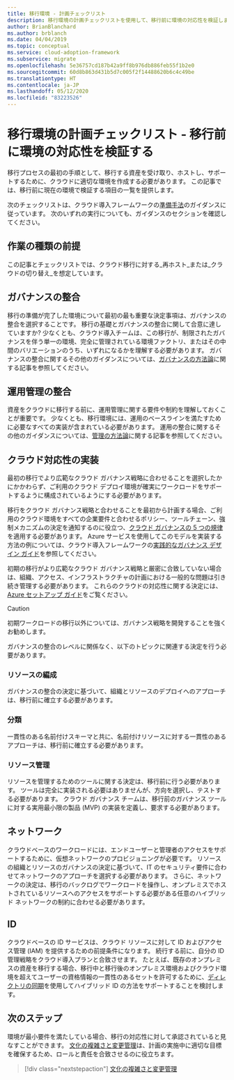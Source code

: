 ```yaml
---
title: 移行環境 - 計画チェックリスト
description: 移行環境の計画チェックリストを使用して、移行前に環境の対応性を検証します。
author: BrianBlanchard
ms.author: brblanch
ms.date: 04/04/2019
ms.topic: conceptual
ms.service: cloud-adoption-framework
ms.subservice: migrate
ms.openlocfilehash: 5e36757cd187b42a9ff8b976db886feb55f1b2e0
ms.sourcegitcommit: 60d8b863d431b5d7c005f2f14488620b6c4c49be
ms.translationtype: HT
ms.contentlocale: ja-JP
ms.lasthandoff: 05/12/2020
ms.locfileid: "83223526"
---
```

# <a name="migration-environment-planning-checklist-validate-environmental-readiness-prior-to-migration"></a>移行環境の計画チェックリスト - 移行前に環境の対応性を検証する

移行プロセスの最初の手順として、移行する資産を受け取り、ホストし、サポートするために、クラウドに適切な環境を作成する必要があります。 この記事では、移行前に現在の環境で検証する項目の一覧を提供します。

次のチェックリストは、クラウド導入フレームワークの[準備手法](../../../ready/index.md)のガイダンスに従っています。 次のいずれの実行についても、ガイダンスのセクションを確認してください。

## <a name="effort-type-assumption"></a>作業の種類の前提

この記事とチェックリストでは、クラウド移行に対する_再ホスト_または_クラウドの切り替え_を想定しています。

## <a name="governance-alignment"></a>ガバナンスの整合

移行の準備が完了した環境について最初の最も重要な決定事項は、ガバナンスの整合を選択することです。 移行の基礎とガバナンスの整合に関して合意に達していますか? 少なくとも、クラウド導入チームは、この移行が、制限されたガバナンスを伴う単一の環境、完全に管理されている環境ファクトリ、またはその中間のバリエーションのうち、いずれになるかを理解する必要があります。 ガバナンスの整合に関するその他のガイダンスについては、[ガバナンスの方法論](../../../govern/index.md)に関する記事を参照してください。

## <a name="operations-management-alignment"></a>運用管理の整合

資産をクラウドに移行する前に、運用管理に関する要件や制約を理解しておくことが重要です。 少なくとも、移行環境には、運用のベースラインを満たすために必要なすべての実装が含まれている必要があります。 運用の整合に関するその他のガイダンスについては、[管理の方法論](../../../manage/index.md)に関する記事を参照してください。

## <a name="cloud-readiness-implementation"></a>クラウド対応性の実装

最初の移行でより広範なクラウド ガバナンス戦略に合わせることを選択したかにかかわらず、ご利用のクラウド デプロイ環境が確実にワークロードをサポートするように構成されているようにする必要があります。

移行をクラウド ガバナンス戦略と合わせることを最初から計画する場合、ご利用のクラウド環境をすべての企業要件と合わせるポリシー、ツールチェーン、強制メカニズムの決定を通知するのに役立つ、[クラウド ガバナンスの 5 つの規律](../../../govern/governance-disciplines.md)を適用する必要があります。 Azure サービスを使用してこのモデルを実装する方法の例については、クラウド導入フレームワークの[実践的なガバナンス デザイン ガイド](../../../govern/guides/index.md)を参照してください。

初期の移行がより広範なクラウド ガバナンス戦略と厳密に合致していない場合は、組織、アクセス、インフラストラクチャの計画における一般的な問題は引き続き管理する必要があります。 これらのクラウドの対応性に関する決定には、[Azure セットアップ ガイド](../../../ready/azure-setup-guide/index.md)をご覧ください。

> [!CAUTION]
> 初期ワークロードの移行以外については、ガバナンス戦略を開発することを強くお勧めします。

ガバナンスの整合のレベルに関係なく、以下のトピックに関連する決定を行う必要があります。

### <a name="resource-organization"></a>リソースの編成

ガバナンスの整合の決定に基づいて、組織とリソースのデプロイへのアプローチは、移行前に確立する必要があります。

### <a name="nomenclature"></a>分類

一貫性のある名前付けスキーマと共に、名前付けリソースに対する一貫性のあるアプローチは、移行前に確立する必要があります。

### <a name="resource-governance"></a>リソース管理

リソースを管理するためのツールに関する決定は、移行前に行う必要があります。 ツールは完全に実装される必要はありませんが、方向を選択し、テストする必要があります。 クラウド ガバナンス チームは、移行前のガバナンス ツールに対する実用最小限の製品 (MVP) の実装を定義し、要求する必要があります。

## <a name="network"></a>ネットワーク

クラウドベースのワークロードには、エンドユーザーと管理者のアクセスをサポートするために、仮想ネットワークのプロビジョニングが必要です。 リソースの組織とリソースのガバナンスの決定に基づいて、IT のセキュリティ要件に合わせてネットワークのアプローチを選択する必要があります。 さらに、ネットワークの決定は、移行のバックログでワークロードを操作し、オンプレミスでホストされているリソースへのアクセスをサポートする必要がある任意のハイブリッド ネットワークの制約に合わせる必要があります。

## <a name="identity"></a>ID

クラウドベースの ID サービスは、クラウド リソースに対して ID およびアクセス管理 (IAM) を提供するための前提条件になります。 続行する前に、自分の ID 管理戦略をクラウド導入プランと合致させます。 たとえば、既存のオンプレミスの資産を移行する場合、移行中と移行後のオンプレミス環境およびクラウド環境を超えてユーザーの資格情報の一貫性のあるセットを許可するために、[ディレクトリの同期](../../../decision-guides/identity/index.md)を使用してハイブリッド ID の方法をサポートすることを検討します。

## <a name="next-steps"></a>次のステップ

環境が最小要件を満たしている場合、移行の対応性に対して承認されていると見なすことができます。 [文化の複雑さと変更管理](./cultural-complexity.md)は、計画の実施中に適切な目標を確保するため、ロールと責任を合致させるのに役立ちます。

> [!div class="nextstepaction"]
> [文化の複雑さと変更管理](./cultural-complexity.md)
